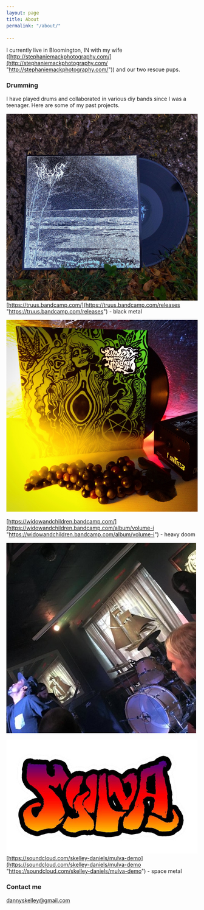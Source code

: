 ```yaml
---
layout: page
title: About
permalink: "/about/"

---
```

I currently live in Bloomington, IN with my wife ([http://stephaniemackphotography.com/](http://stephaniemackphotography.com/ "http://stephaniemackphotography.com/")) and our two rescue pups.

### Drumming

I have played drums  and collaborated in various diy bands since I was a teenager. Here are some of my past projects.

![](/uploads/screen-shot-2020-07-04-at-9-41-32-pm.png)[https://truus.bandcamp.com/](https://truus.bandcamp.com/releases "https://truus.bandcamp.com/releases") - black metal

![](/uploads/image1.JPG)

[https://widowandchildren.bandcamp.com/](https://widowandchildren.bandcamp.com/album/volume-i "https://widowandchildren.bandcamp.com/album/volume-i") - heavy doom

![](/uploads/artworks-000135419356-h8a7ad-t500x500.jpg)

![](/uploads/logo.jpg)[https://soundcloud.com/skelley-daniels/mulva-demo](https://soundcloud.com/skelley-daniels/mulva-demo "https://soundcloud.com/skelley-daniels/mulva-demo") - space metal

### Contact me

[dannyskelley@gmail.com](dannyskellkey@gmail.com "dannyskellkey@gmail.com")